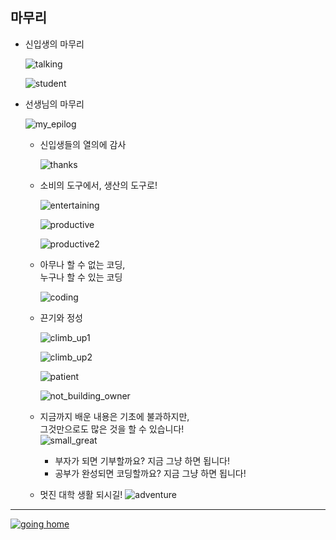 ## 마무리
- 신입생의 마무리

    ![talking](https://user-images.githubusercontent.com/10287629/106139437-c6a87800-61b0-11eb-80a5-698bdeb50f9e.png)

    ![student](https://user-images.githubusercontent.com/10287629/106139590-fa839d80-61b0-11eb-8854-30e0451a502d.png)


- 선생님의 마무리

    ![my_epilog](https://user-images.githubusercontent.com/10287629/106137124-a0cda400-61ad-11eb-9796-f6b260d4c230.png)


    - 신입생들의 열의에 감사
    
        ![thanks](https://user-images.githubusercontent.com/10287629/106137279-d4a8c980-61ad-11eb-91a1-ce9a674c30b7.png)


    - 소비의 도구에서, 생산의 도구로!
    
        ![entertaining](https://user-images.githubusercontent.com/10287629/106138719-d83d5000-61af-11eb-80a8-b4c000edc877.png)

    
        ![productive](https://user-images.githubusercontent.com/10287629/106138858-015de080-61b0-11eb-98b5-8fc32eeb1bed.png)

    
        ![productive2](https://user-images.githubusercontent.com/10287629/106138966-2baf9e00-61b0-11eb-8fa5-990ad67a3c8b.png)

    
    - 아무나 할 수 없는 코딩,  
      누구나 할 수 있는 코딩
    
        ![coding](https://user-images.githubusercontent.com/10287629/106139103-57cb1f00-61b0-11eb-805f-aab1d6f0c20a.png)

    
    - 끈기와 정성
    
        ![climb_up1](https://user-images.githubusercontent.com/10287629/106136269-6a435980-61ac-11eb-92dd-1aeeae7607dc.png)
    
        ![climb_up2](https://user-images.githubusercontent.com/10287629/106136156-3b2ce800-61ac-11eb-873b-5d664c7b0b53.png)

        ![patient](https://user-images.githubusercontent.com/10287629/106136005-facd6a00-61ab-11eb-93ea-00ab5c7ed1a9.png)

    
        ![not_building_owner](https://user-images.githubusercontent.com/10287629/106135832-c8237180-61ab-11eb-88d7-744f6dcdc1f2.png)

    - 지금까지 배운 내용은 기초에 불과하지만,  
      그것만으로도 많은 것을 할 수 있습니다!  
    ![small_great](https://user-images.githubusercontent.com/10287629/106135392-34ea3c00-61ab-11eb-845f-b9454267ed9b.png)
        - 부자가 되면 기부할까요? 지금 그냥 하면 됩니다!
        - 공부가 완성되면 코딩할까요? 지금 그냥 하면 됩니다! 

    - 멋진 대학 생활 되시길!
    ![adventure](https://user-images.githubusercontent.com/10287629/106135626-898db700-61ab-11eb-88ee-44f9fed29777.png)

---

[![going home](https://user-images.githubusercontent.com/10287629/104793991-511fcd80-57e8-11eb-86c8-27356c8dd83d.png)](https://logistex.github.io/smart_IT/)